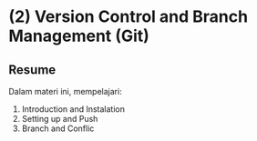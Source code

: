 # (2) Version Control and Branch Management (Git)

## Resume
Dalam materi ini, mempelajari:
1. Introduction and Instalation
2. Setting up and Push
3. Branch and Conflic

